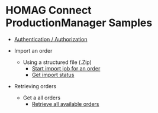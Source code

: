 # HOMAG Connect ProductionManager Samples

- [Authentication / Authorization](Authentication/Readme.md)

- Import an order

	- Using a structured file (.Zip)
		- [Start import job for an order ](Orders/Import/Readme.md)
		- [Get import status](Orders/Import/Readme.md#Utilizetheoutcomeoftheimport)

- Retrieving orders

	- Get a all orders
		- [Retrieve all available orders](Orders/Import/Readme.md)
